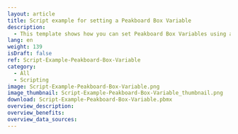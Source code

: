 ```yaml
---
layout: article
title: Script example for setting a Peakboard Box Variable
description: 
  - This template shows how you can set Peakboard Box Variables using a script.
lang: en
weight: 139
isDraft: false
ref: Script-Example-Peakboard-Box-Variable
category:
  - All
  - Scripting
image: Script-Example-Peakboard-Box-Variable.png
image_thumbnail: Script-Example-Peakboard-Box-Variable_thumbnail.png
download: Script-Example-Peakboard-Box-Variable.pbmx
overview_description:
overview_benefits:
overview_data_sources:
---
```

